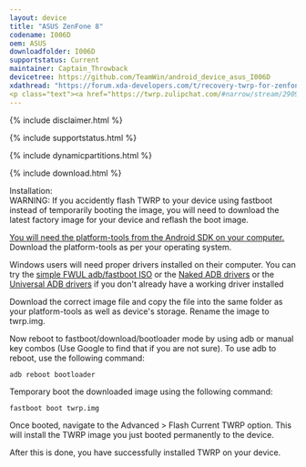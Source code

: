 ```yaml
---
layout: device
title: "ASUS ZenFone 8"
codename: I006D
oem: ASUS
downloadfolder: I006D
supportstatus: Current
maintainer: Captain_Throwback
devicetree: https://github.com/TeamWin/android_device_asus_I006D
xdathread: "https://forum.xda-developers.com/t/recovery-twrp-for-zenfone-8.4329139"
<p class="text"><a href="https://twrp.zulipchat.com/#narrow/stream/290973-support-device/topic/ASUS.20ZenFone.208">Support topic on Zulip</a></p>
---
```



{% include disclaimer.html %}


{% include supportstatus.html %}


{% include dynamicpartitions.html %}


{% include download.html %}


<div class='page-heading'>Installation:</div>
WARNING: If you accidently flash TWRP to your device using fastboot instead of temporarily booting the image, you will need to download the latest factory image for your device and reflash the boot image.

<p class="text"><a href="https://developer.android.com/studio/releases/platform-tools">You will need the platform-tools from the Android SDK on your computer.</a> Download the platform-tools as per your operating system.</p>

Windows users will need proper drivers installed on their computer. You can try the <a href="https://forum.xda-developers.com/android/software-hacking/live-iso-adb-fastboot-driver-issues-t3526755" target=_blank>simple FWUL adb/fastboot ISO</a> or the <a href="http://www.xda-developers.com/universal-naked-driver-solves-your-adb-driver-problems-on-windows/">Naked ADB drivers</a> or the <a href="https://adb.clockworkmod.com/">Universal ADB drivers</a> if you don't already have a working driver installed

Download the correct image file and copy the file into the same folder as your platform-tools as well as device's storage. Rename the image to twrp.img.

Now reboot to fastboot/download/bootloader mode by using adb or manual key combos (Use Google to find that if you are not sure). To use adb to reboot, use the following command:

<code>adb reboot bootloader</code>

Temporary boot the downloaded image using the following command:

<code>fastboot boot twrp.img</code>

Once booted, navigate to the Advanced > Flash Current TWRP option. This will install the TWRP image you just booted permanently to the device.

After this is done, you have successfully installed TWRP on your device.
